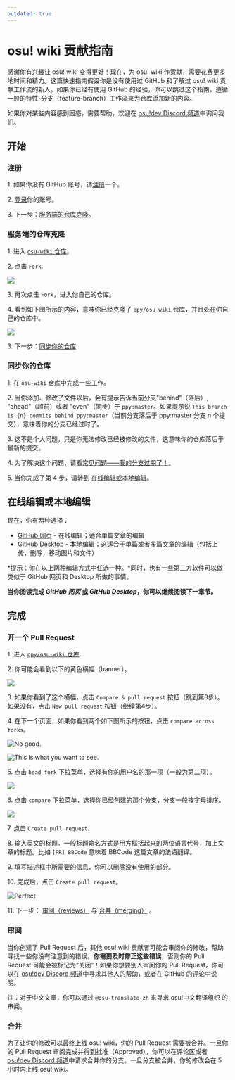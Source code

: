 ```yaml
---
outdated: true
---
```


# osu! wiki 贡献指南

感谢你有兴趣让 osu! wiki 变得更好！现在，为 osu! wiki 作贡献，需要花费更多地时间和精力。这篇快速指南假设你是没有使用过 GitHub 和了解过 osu! wiki 贡献工作流的新人。如果你已经有使用 GitHub 的经验，你可以跳过这个指南，遵循一般的特性-分支（feature-branch）工作流来为仓库添加新的内容。

如果你对某些内容感到困惑，需要帮助，欢迎在 [osu!dev Discord 频道](https://discord.gg/ppy)中询问我们。

## 开始

### 注册

1\. 如果你没有 GitHub 账号，请[注册](https://github.com/join)一个。

2\. [登录](https://github.com/login)你的账号。

3\. 下一步：[服务端的仓库克隆](#服务端的仓库克隆)。

### 服务端的仓库克隆

1\. 进入 [`osu-wiki` 仓库](https://github.com/ppy/osu-wiki)。

2\. 点击 `Fork`.

![](img/fork.jpg)

3\. 再次点击 `Fork`，进入你自己的仓库。

4\. 看到如下图所示的内容，意味你已经克隆了 `ppy/osu-wiki` 仓库，并且处在你自己的仓库中。

![](img/forked.jpg)

3\. 下一步：[同步你的仓库](#同步你的仓库).

### 同步你的仓库

1\. 在 `osu-wiki` 仓库中完成一些工作。

2\. 当你添加、修改了文件以后，会有提示告诉当前分支"behind"（落后）, "ahead"（超前）或者 "even"（同步）于 `ppy:master`。如果提示说 `This branch is {n} commits behind ppy:master`（当前分支落后于 ppy:master 分支 n 个提交），意味着你的分支已经过时了。

3\. 这不是个大问题。只是你无法修改已经被修改的文件，这意味你的仓库落后于最新的提交。

4\. 为了解决这个问题，请看[常见问题——我的分支过期了！](/wiki/osu!_wiki_Contribution_Guide/Common_Issues#我的分支过期了！)。

5\. 当你完成了第 4 步，请转到 [在线编辑或本地编辑](#在线编辑或本地编辑)。

## 在线编辑或本地编辑

现在，你有两种选择：

- [GitHub 网页](/wiki/osu!_wiki_Contribution_Guide/GitHub_Web_Interface) - 在线编辑；适合单篇文章的编辑
- [GitHub Desktop](/wiki/osu!_wiki_Contribution_Guide/GitHub_Desktop) - 本地编辑；这适合于单篇或者多篇文章的编辑（包括上传，删除，移动图片和文件）

*提示：你在以上两种编辑方式中任选一种。*同时，也有一些第三方软件可以做类似于 GitHub 网页和 Desktop 所做的事情。

**当你阅读完成 *GitHub 网页* 或 *GitHub Desktop*，你可以继续阅读下一章节。**

## 完成

### 开一个 Pull Request

1\. 进入 [`ppy/osu-wiki` 仓库](https://github.com/ppy/osu-wiki).

2\. 你可能会看到以下的黄色横幅（banner）。

![](img/github-recent.jpg)

3\. 如果你看到了这个横幅，点击 `Compare & pull request` 按钮（跳到第8步）。如果没有，点击 `New pull request` 按钮（继续第4步）。

4\. 在下一个页面，如果你看到两个如下图所示的按钮，点击 `compare across forks`。

![](img/compare-across-forks-no.jpg "No good.")

![](img/compare-across-forks-yes.jpg "This is what you want to see.")

5\. 点击 `head fork` 下拉菜单，选择有你的用户名的那一项（一般为第二项）。

![](img/head-fork.jpg)

6\. 点击 `compare` 下拉菜单，选择你已经创建的那个分支，分支一般按字母排序。

![](img/compare-branch.jpg)

7\. 点击 `Create pull request`.

8\. 输入英文的标题。一般标题命名方式是用方框括起来的两位语言代号，加上文章的标题。比如 `[FR] BBCode` 意味着 BBCode 这篇文章的法语翻译。

9\. 填写描述框中所需要的信息，你可以删除没有使用的部分。

10\. 完成后，点击 `Create pull request`。

![](img/new-pull-request.jpg "Perfect")

11\. 下一步： [审阅（reviews）](#审阅) 与 [合并（merging）](#合并) 。

### 审阅

当你创建了 Pull Request 后，其他 osu! wiki 贡献者可能会审阅你的修改，帮助寻找一些你没有注意到的错误。**你需要及时修正这些错误**，否则你的 Pull Request 可能会被标记为“关闭”！如果你想要别人审阅你的 Pull Request，你可以在 [osu!dev Discord 频道](https://discord.gg/ppy)中寻求其他人的帮助，或者在 GitHub 的评论中说明。

注：对于中文文章，你可以通过 `@osu-translate-zh` 来寻求 osu!中文翻译组织 的审阅。

### 合并

为了让你的修改可以最终上线 osu! wiki，你的 Pull Request 需要被合并。一旦你的 Pull Request 审阅完成并得到批准（Approved），你可以在评论区或者 [osu!dev Discord 频道](https://discord.gg/ppy)中请求合并你的分支。一旦分支被合并，你的修改会在 5 小时内上线 osu! wiki。
